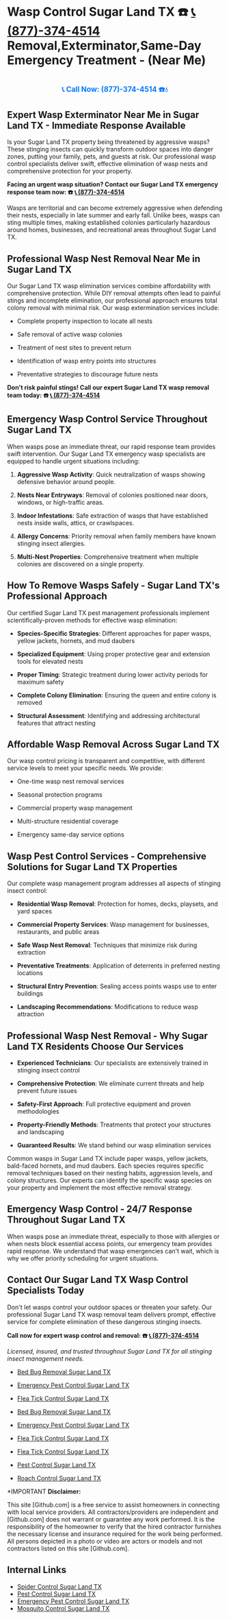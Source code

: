 # Wasp Control Sugar Land TX ☎️ [📞 (877)-374-4514](https://pest-control-4514.netlify.app) Removal,Exterminator,Same-Day Emergency Treatment - (Near Me) 
# 

<p align="center" style="font-size: 1.2em; font-weight: bold; margin: 20px 0;">
  <a href="https://pest-control-4514.netlify.app" target="_blank" style="color: #007BFF; text-decoration: none;">📞 Call Now: (877)-374-4514 ☎️💧</a>
</p>

## Expert Wasp Exterminator Near Me in Sugar Land TX - Immediate Response Available

Is your Sugar Land TX property being threatened by aggressive wasps? These stinging insects can quickly transform outdoor spaces into danger zones, putting your family, pets, and guests at risk. Our professional wasp control specialists deliver swift, effective elimination of wasp nests and comprehensive protection for your property.

**Facing an urgent wasp situation? Contact our Sugar Land TX emergency response team now: ☎️ [📞 (877)-374-4514](https://pest-control-4514.netlify.app)**

Wasps are territorial and can become extremely aggressive when defending their nests, especially in late summer and early fall. Unlike bees, wasps can sting multiple times, making established colonies particularly hazardous around homes, businesses, and recreational areas throughout Sugar Land TX.

## Professional Wasp Nest Removal Near Me in Sugar Land TX

Our Sugar Land TX wasp elimination services combine affordability with comprehensive protection. While DIY removal attempts often lead to painful stings and incomplete elimination, our professional approach ensures total colony removal with minimal risk. Our wasp extermination services include:

- Complete property inspection to locate all nests

- Safe removal of active wasp colonies

- Treatment of nest sites to prevent return

- Identification of wasp entry points into structures

- Preventative strategies to discourage future nests

**Don't risk painful stings! Call our expert Sugar Land TX wasp removal team today: ☎️ [📞 (877)-374-4514](https://pest-control-4514.netlify.app)**

## Emergency Wasp Control Service Throughout Sugar Land TX

When wasps pose an immediate threat, our rapid response team provides swift intervention. Our Sugar Land TX emergency wasp specialists are equipped to handle urgent situations including:

1. **Aggressive Wasp Activity**: Quick neutralization of wasps showing defensive behavior around people.

2. **Nests Near Entryways**: Removal of colonies positioned near doors, windows, or high-traffic areas.

3. **Indoor Infestations**: Safe extraction of wasps that have established nests inside walls, attics, or crawlspaces.

4. **Allergy Concerns**: Priority removal when family members have known stinging insect allergies.

5. **Multi-Nest Properties**: Comprehensive treatment when multiple colonies are discovered on a single property.

## How To Remove Wasps Safely - Sugar Land TX's Professional Approach

Our certified Sugar Land TX pest management professionals implement scientifically-proven methods for effective wasp elimination:

- **Species-Specific Strategies**: Different approaches for paper wasps, yellow jackets, hornets, and mud daubers

- **Specialized Equipment**: Using proper protective gear and extension tools for elevated nests

- **Proper Timing**: Strategic treatment during lower activity periods for maximum safety

- **Complete Colony Elimination**: Ensuring the queen and entire colony is removed

- **Structural Assessment**: Identifying and addressing architectural features that attract nesting

## Affordable Wasp Removal Across Sugar Land TX

Our wasp control pricing is transparent and competitive, with different service levels to meet your specific needs. We provide:

- One-time wasp nest removal services

- Seasonal protection programs

- Commercial property wasp management

- Multi-structure residential coverage

- Emergency same-day service options

## Wasp Pest Control Services - Comprehensive Solutions for Sugar Land TX Properties

Our complete wasp management program addresses all aspects of stinging insect control:

- **Residential Wasp Removal**: Protection for homes, decks, playsets, and yard spaces

- **Commercial Property Services**: Wasp management for businesses, restaurants, and public areas

- **Safe Wasp Nest Removal**: Techniques that minimize risk during extraction

- **Preventative Treatments**: Application of deterrents in preferred nesting locations

- **Structural Entry Prevention**: Sealing access points wasps use to enter buildings

- **Landscaping Recommendations**: Modifications to reduce wasp attraction

## Professional Wasp Nest Removal - Why Sugar Land TX Residents Choose Our Services

- **Experienced Technicians**: Our specialists are extensively trained in stinging insect control

- **Comprehensive Protection**: We eliminate current threats and help prevent future issues

- **Safety-First Approach**: Full protective equipment and proven methodologies

- **Property-Friendly Methods**: Treatments that protect your structures and landscaping

- **Guaranteed Results**: We stand behind our wasp elimination services

Common wasps in Sugar Land TX include paper wasps, yellow jackets, bald-faced hornets, and mud daubers. Each species requires specific removal techniques based on their nesting habits, aggression levels, and colony structures. Our experts can identify the specific wasp species on your property and implement the most effective removal strategy.

## Emergency Wasp Control - 24/7 Response Throughout Sugar Land TX

When wasps pose an immediate threat, especially to those with allergies or when nests block essential access points, our emergency team provides rapid response. We understand that wasp emergencies can't wait, which is why we offer priority scheduling for urgent situations.

## Contact Our Sugar Land TX Wasp Control Specialists Today

Don't let wasps control your outdoor spaces or threaten your safety. Our professional Sugar Land TX wasp removal team delivers prompt, effective service for complete elimination of these dangerous stinging insects.

**Call now for expert wasp control and removal: ☎️ [📞 (877)-374-4514](https://pest-control-4514.netlify.app)**

*Licensed, insured, and trusted throughout Sugar Land TX for all stinging insect management needs.*


- [Bed Bug Removal Sugar Land TX](https://github.com/allyoucaneatsushiin/pest-control/blob/main/Bed-Bug-Removal-Sugar-Land-TX-877-374-4514-Exterminator-Same-Day-Emergency-Treatment-Near-Me.md)
- [Emergency Pest Control Sugar Land TX](https://github.com/allyoucaneatsushiin/pest-control/blob/main/Emergency-Pest-Control-Sugar-Land-TX-877-374-4514-24-7-Fast-Response-Near-Me.md)
- [Flea Tick Control Sugar Land TX](https://github.com/allyoucaneatsushiin/pest-control/blob/main/Flea-Tick-Control-Sugar-Land-TX-877-374-4514-Removal-Exterminator-Same-Day-Emergency-Treatment-Near-Me.md)


- [Bed Bug Removal Sugar Land TX](https://github.com/allyoucaneatsushiin/pest-control/blob/main/Bed-Bug-Removal-Sugar-Land-TX-877-374-4514-Exterminator-Same-Day-Emergency-Treatment-Near-Me.md)
- [Emergency Pest Control Sugar Land TX](https://github.com/allyoucaneatsushiin/pest-control/blob/main/Emergency-Pest-Control-Sugar-Land-TX-877-374-4514-24-7-Fast-Response-Near-Me.md)
- [Flea Tick Control Sugar Land TX](https://github.com/allyoucaneatsushiin/pest-control/blob/main/Flea-Tick-Control-Sugar-Land-TX-877-374-4514-Removal-Exterminator-Same-Day-Emergency-Treatment-Near-Me.md)


- [Flea Tick Control Sugar Land TX](https://github.com/allyoucaneatsushiin/pest-control/blob/main/Flea-Tick-Control-Sugar-Land-TX-877-374-4514-Removal-Exterminator-Same-Day-Emergency-Treatment-Near-Me.md)
- [Pest Control Sugar Land TX](https://github.com/allyoucaneatsushiin/pest-control/blob/main/Pest-Control-Sugar-Land-TX-877-374-4514-Exterminator-Same-Day-Emergency-Treatment-Near-Me.md)
- [Roach Control Sugar Land TX](https://github.com/allyoucaneatsushiin/pest-control/blob/main/Roach-Control-Sugar-Land-TX-877-374-4514-Removal-Exterminator-Same-Day-Emergency-Treatment-Near-Me.md)


*IMPORTANT **Disclaimer:**  

This site [Github.com] is a free service to assist homeowners in connecting with local service providers. All contractors/providers are independent and [Github.com] does not warrant or guarantee any work performed. It is the responsibility of the homeowner to verify that the hired contractor furnishes the necessary license and insurance required for the work being performed. All persons depicted in a photo or video are actors or models and not contractors listed on this site [Github.com].


## Internal Links
- [Spider Control Sugar Land TX](https://github.com/allyoucaneatsushiin/pest-control/blob/main/Spider-Control-Sugar-Land-TX-877-374-4514-Removal-Exterminator-Same-Day-Emergency-Treatment-Near-Me.md)
- [Pest Control Sugar Land TX](https://github.com/allyoucaneatsushiin/pest-control/blob/main/Pest-Control-Sugar-Land-TX-877-374-4514-Exterminator-Same-Day-Emergency-Treatment-Near-Me.md)
- [Emergency Pest Control Sugar Land TX](https://github.com/allyoucaneatsushiin/pest-control/blob/main/Emergency-Pest-Control-Sugar-Land-TX-877-374-4514-24-7-Fast-Response-Near-Me.md)
- [Mosquito Control Sugar Land TX](https://github.com/allyoucaneatsushiin/pest-control/blob/main/Mosquito-Control-Sugar-Land-TX-877-374-4514-Exterminator-Same-Day-Emergency-Treatment-Near-Me.md)
